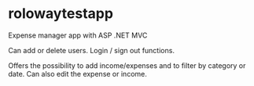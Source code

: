 # rolowaytestapp
Expense manager app with ASP .NET MVC

Can add or delete users.
Login / sign out functions.

Offers the possibility to add income/expenses and to filter by category or date. Can also edit the expense or income.
